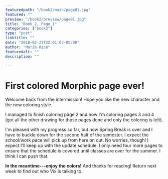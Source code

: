 ```yaml
---
featuredpath: "/book2/main/page01.jpg"
featured: ""
preview: "/book2/preview/page01.jpg"
title: "Book 2, Page 1"
categories: ["book2"]
type: "post"
linktitle: ""
date: "2018-03-23T22:01:03-05:00"
author: "Maria Rice"
featuredalt: ""
description: ""

---
```


# First colored Morphic page ever!

Welcome back from the intermission! Hope you like the new character and the new coloring style.

I managed to finish coloring page 2 and now I'm coloring pages 3 and 4 (got all the other drawing
for those pages done and only the coloring is left).

I'm pleased with my progress so far, but now Spring Break is over and I have to buckle down for
the second half of the semester. I expect the school/work pace will pick up from here on out.
No worries, though! I expect I'll keep up with the update schedule. I only need four more pages
to ensure that the schedule is covered until classes are over for the summer. I think I can push that.

**In the meantime---enjoy the colors!** And thanks for reading! Return next week to find out who
Vix is talking to.
